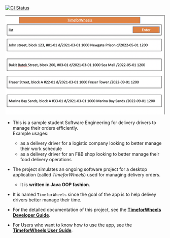 [![CI Status](https://github.com/se-edu/addressbook-level3/workflows/Java%20CI/badge.svg)](https://github.com/se-edu/addressbook-level3/actions)

![Ui](docs/images/Ui.png)

* This is a sample student Software Engineering for delivery drivers to manage their orders efficiently.<br>
  Example usages:
  * as a delivery driver for a logistic company looking to better manage their work schedule
  * as a delivery driver for an F&B shop looking to better manage their food delivery operations
  
* The project simulates an ongoing software project for a desktop application (called _TimeforWheels_) used for managing delivery orders.
  * It is **written in Java OOP fashion**. 
* It is named `TimeforWheels` since the goal of the app is to help delivey drivers better manage their time.
* For the detailed documentation of this project, see the **[TimeforWheels Developer Guide](https://ay2021s2-cs2103t-w10-3.github.io/tp/DeveloperGuide.html)**.
* For Users who want to know how to use the app, see the **[TimeforWheels User Guide](https://ay2021s2-cs2103t-w10-3.github.io/tp/UserGuide.html)**.


